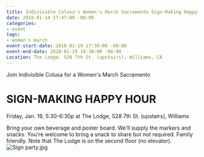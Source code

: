 ```yaml
---
title: Indivisible Colusa's Women's March Sacramento Sign-Making Happy Hour
date: 2018-01-14 17:47:00 -08:00
categories:
- event
tags:
- women's march
event-start-date: 2018-01-19 17:30:00 -08:00
event-end-date: 2018-01-19 18:30:00 -08:00
Location: The Lodge, 528 7th St. (upstairs), Williams, CA
---
```


Join Indivisible Colusa for a Women's March Sacramento 
# SIGN-MAKING HAPPY HOUR
Friday, Jan. 19, 5:30-6:30p 
at The Lodge, 528 7th St. (upstairs), Williams

Bring your own beverage and poster board. We'll supply the markers and snacks. You're welcome to bring a snack to share but not required. Family friendly. Note that The Lodge is on the second floor (no elevator). ![Sign party.jpg](/uploads/Sign%20party.jpg)